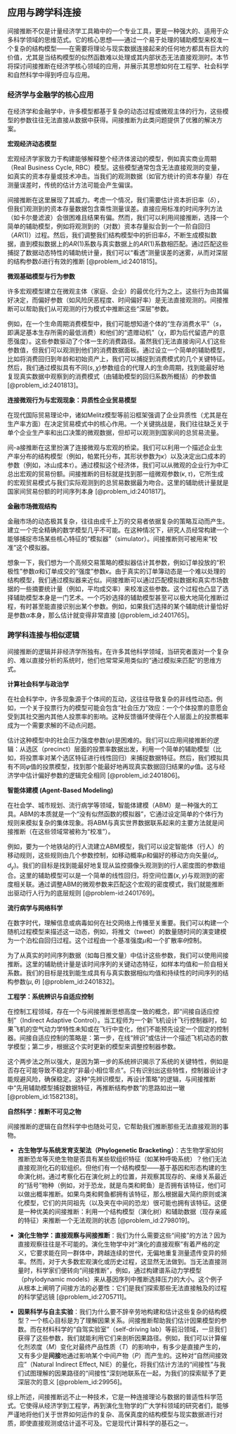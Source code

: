 ## 应用与跨学科连接

间接推断不仅是计量经济学工具箱中的一个专业工具，更是一种强大的、适用于众多科学领域的思维范式。它的核心思想——通过一个易于处理的辅助模型来校准一个复杂的结构模型——在需要将理论与现实数据连接起来的任何地方都具有巨大的价值，尤其是当结构模型的似然函数难以处理或其内部状态无法直接观测时。本节将探讨间接推断在经济学核心领域的应用，并展示其思想如何在工程学、社会科学和自然科学中得到呼应与应用。

### 经济学与金融学的核心应用

在经济学和金融学中，许多模型都基于复杂的动态过程或微观主体的行为，这些模型的参数往往无法直接从数据中获得。间接推断为此类问题提供了优雅的解决方案。

**宏观经济动态模型**

宏观经济学家致力于构建能够解释整个经济体波动的模型，例如真实商业周期（Real Business Cycle, RBC）模型。这些模型通常包含无法直接观测的变量，如真实的资本存量或技术冲击。当我们的观测数据（如官方统计的资本存量）存在测量误差时，传统的估计方法可能会产生偏误。

间接推断在这里展现了其威力。考虑一个情况，我们需要估计资本折旧率（$\delta$），但我们观测到的资本存量数据包含乘性测量误差。直接应用标准的时间序列方法（如卡尔曼滤波）会很困难且结果有偏。然而，我们可以利用间接推断，选择一个简单的辅助模型，例如将观测到的（对数）资本存量拟合到一个一阶自回归（$AR(1)$）过程。然后，我们调整我们结构模型中的折旧率$\delta$，不断生成模拟数据，直到模拟数据上的$AR(1)$系数与真实数据上的$AR(1)$系数相匹配。通过匹配这些捕捉了数据动态特性的辅助统计量，我们可以“看透”测量误差的迷雾，从而对深层的结构参数$\delta$进行有效的推断 [@problem_id:2401815]。

**微观基础模型与行为参数**

许多宏观模型建立在微观主体（家庭、企业）的最优化行为之上。这些行为由其偏好决定，而偏好参数（如风险厌恶程度、时间偏好率）是无法直接观测的。间接推断可以帮助我们从可观测的行为模式中推断这些“深层”参数。

例如，在一个生命周期消费模型中，我们可能想知道个体的“生存消费水平”（$s$，即满足基本生存所需的最低消费）和他们的“遗赠动机”（$\chi$，即为后代留遗产的意愿强度）。这些参数驱动了个体一生的消费路径。虽然我们无法直接询问人们这些参数值，但我们可以观测到他们的消费数据面板。通过设立一个简单的辅助模型，比如将消费回归到年龄和初始资产上，我们可以捕捉到消费模式的几个关键特征。然后，我们通过模拟具有不同$(s, \chi)$参数组合的代理人的生命周期，找到能最好地复现真实数据中观察到的消费模式（由辅助模型的回归系数所概括）的参数值 [@problem_id:2401813]。

**连接微观行为与宏观现象：异质性企业贸易模型**

在现代国际贸易理论中，诸如Melitz模型等前沿框架强调了企业异质性（尤其是在生产率方面）在决定贸易模式中的核心作用。一个关键挑战是，我们往往缺乏关于单个企业生产率和出口决策的微观数据，但却可以观测到国家间的总贸易流量。

间-a接推断在这里扮演了连接微观与宏观的桥梁。我们可以利用一个描述企业生产率分布的结构模型（例如，帕累托分布，其形状参数为$\kappa$）以及决定出口成本的参数（例如，冰山成本$\tau$）。通过模拟这个经济体，我们可以从微观的企业行为中汇总出宏观的贸易份额。间接推断的目标就是找到那一组微观参数$(\kappa, \tau)$，它所生成的宏观贸易模式与我们实际观测到的总贸易数据最为吻合。这里的辅助统计量就是国家间贸易份额的时间序列本身 [@problem_id:2401817]。

**金融市场微观结构**

金融市场的动态极其复杂，往往由成千上万的交易者依据复杂的策略互动而产生。建立一个完全精确的数学模型几乎不可能。在这种情况下，研究人员经常构建一个能够捕捉市场某些核心特征的“模拟器”（simulator）。间接推断则可被用来“校准”这个模拟器。

想象一下，我们想为一个高频交易策略的模拟器估计其参数，例如订单投放的“积极性”参数$\alpha$和订单成交的“强度”参数$\kappa$。由于真实的订单簿动态是一个难以处理的结构模型，我们通过模拟器来近似。间接推断可以通过匹配模拟数据和真实市场数据的一些摘要统计量（例如，平均成交率）来校准这些参数。这个过程也凸显了选择辅助模型本身是一门艺术。一个巧妙选择的辅助模型甚至可以极大地简化推断过程，有时甚至能直接识别出某个参数。例如，如果我们选择的某个辅助统计量恰好是参数$\alpha$本身，那么估计就变得非常直接 [@problem_id:2401765]。

### 跨学科连接与相似逻辑

间接推断的逻辑并非经济学所独有。在许多其他科学领域，当研究者面对一个复杂的、难以直接分析的系统时，他们也常常采用类似的“通过模拟来匹配”的思维方式。

**计算社会科学与政治学**

在社会科学中，许多现象源于个体间的互动，这往往导致复杂的非线性动态。例如，一个关于投票行为的模型可能会包含“社会压力”效应：一个个体投票的意愿会受到其社交圈内其他人投票率的影响。这种反馈循环使得在个人层面上的投票概率成为一个需要求解的不动点问题。

估计这种模型中的社会压力强度参数($\varphi$)是困难的。我们可以应用间接推断的逻辑：从选区（precinct）层面的投票率数据出发，利用一个简单的辅助模型（比如，将投票率对某个选区特征进行线性回归）来捕捉数据特征。然后，我们模拟具有不同$\varphi$值的投票模型，找到那个能最好地再现真实数据回归结果的$\varphi$值。这与经济学中估计偏好参数的逻辑完全相同 [@problem_id:2401806]。

**智能体建模 (Agent-Based Modeling)**

在社会学、城市规划、流行病学等领域，智能体建模（ABM）是一种强大的工具。ABM的本质就是一个“没有似然函数的模拟器”，它通过设定简单的个体行为规则来模拟复杂的集体现象。将ABM与真实世界数据联系起来的主要方法就是间接推断（在这些领域常被称为“校准”）。

例如，要为一个地铁站的行人流建立ABM模型，我们可以设定智能体（行人）的移动规则，这些规则由几个参数控制，如移动概率$p$和偏好的移动方向矢量$(d_x, d_y)$。我们的目标是找到能最好地复现从监控摄像头观测到的行人密度图的参数组合。这里的辅助模型可以是一个简单的线性回归，将空间位置$(x, y)$与观测到的密度相关联。通过调整ABM的微观参数来匹配这个宏观的密度模式，我们就能推断出驱动行人行为的底层规则 [@problem-id:2401769]。

**流行病学与网络科学**

在数字时代，理解信息或病毒如何在社交网络上传播至关重要。我们可以构建一个随机过程模型来描述这一动态，例如，将推文（tweet）的数量随时间的演变建模为一个泊松自回归过程。这个过程由一个基准强度$\mu$和一个扩散率$\theta$控制。

为了从真实的时间序列数据（如每日推文量）中估计这些参数，我们可以使用间接推断。这里的辅助统计量是该时间序列的关键动态特征，如样本均值和一阶自相关系数。我们的目标是找到能生成具有与真实数据相似均值和持续性的时间序列的结构参数$(\mu, \theta)$ [@problem_id:2401832]。

**工程学：系统辨识与自适应控制**

在控制工程领域，存在一个与间接推断思想高度一致的概念，即“间接自适应控制”（Indirect Adaptive Control）。当工程师为一个新飞机设计飞行控制器时，如果飞机的空气动力学特性未知或在飞行中变化，他们不能预先设定一个固定的控制器。间接自适应控制的策略是：第一步，在线“辨识”或估计一个描述飞机动态的数学模型；第二步，根据这个实时更新的模型来调整控制器参数。

这个两步法之所以强大，是因为第一步的系统辨识揭示了系统的关键特性，例如是否存在可能导致不稳定的“非最小相位零点”。只有识别出这些特性，控制器设计才能规避风险，确保稳定。这种“先辨识模型，再设计策略”的逻辑，与间接推断中“先用辅助模型捕捉数据特征，再推断结构参数”的思路如出一辙 [@problem_id:1582138]。

**自然科学：推断不可见之物**

间接推断的逻辑在自然科学中也随处可见，它帮助我们推断那些无法直接观测的事物。

*   **古生物学与系统发育支架法（Phylogenetic Bracketing）**：古生物学家如何推断恐龙等灭绝生物是否具有某些软组织特征（如某种呼吸系统）？他们无法直接观测化石的软组织。但他们有一个结构模型——基于基因和形态构建的生命演化树。通过考察化石在演化树上的位置，并观察其现存的、亲缘关系最近的“括号”物种（例如，对于恐龙，就是鸟类和鳄鱼）是否拥有该特征，他们可以做出概率推断。如果鸟类和鳄鱼都拥有该特征，那么根据最大简约原则或演化模型，它们的共同祖先（以及夹在中间的恐龙）很可能也拥有该特征。这便是一种优美的间接推断：利用一个结构模型（演化树）和辅助数据（现存亲戚的特征）来推断一个无法观测的状态 [@problem_id:2798019]。

*   **演化生物学：直接观察与间接推断**：我们为什么需要这些“间接”的方法？因为直接观察往往是不可能的。演化生物学中对“演化的直接观察”有着严格的定义，它要求能在同一群体中，跨越连续的世代，无偏地重复测量遗传变异的频率。然而，对于大多数宏观演化或历史过程，这显然无法做到。当无法直接测量时，科学家们便转向“间接推断”，例如，通过构建谱系动力学模型（phylodynamic models）来从基因序列中推断选择压力的大小。这个例子从根本上阐明了间接方法的必要性：它们是我们探索那些无法直接触及的过程的科学望远镜 [@problem_id:2705711]。

*   **因果科学与自主实验**：我们为什么要不辞辛劳地构建和估计这些复杂的结构模型？一个核心目标是为了理解因果关系。间接推断帮助我们估计因果模型的参数。而在材料科学的“自驾实验室”（self-driving lab）等前沿领域，一旦我们获得了这些参数，我们就能利用它们来剖析因果路径。例如，我们可以计算催化剂浓度（$M$）变化对最终产品性质（$T$）的影响中，有多少是直接产生的，又有多少是**间接**地通过影响某个中间产物（$P$）而产生的。这种对“自然间接效应”（Natural Indirect Effect, NIE）的量化，将我们估计方法的“间接性”与我们试图理解的因果路径的“间接性”深刻地联系在一起，为我们的探索赋予了更深层次的意义 [@problem_id:29956]。

综上所述，间接推断远不止一种技术，它是一种连接理论与数据的普适性科学范式。它使得从经济学到工程学，再到演化生物学的广大学科领域的研究者们，能够严谨地将他们关于世界如何运作的复杂、高保真度的结构模型与现实数据进行对质，即使直接观测或估计遥不可及。它是现代计算科学的基石之一。